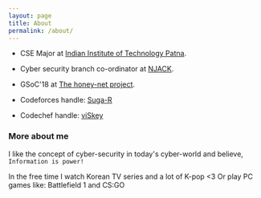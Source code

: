 ```yaml
---
layout: page
title: About
permalink: /about/
---
```


- CSE Major at [Indian Institute of Technology Patna](https://www.iitp.ac.in/).

- Cyber security branch co-ordinator at [NJACK](https://github.com/Njack-IITP).

- GSoC'18 at [The honey-net project](https://honeynet.org/).

- Codeforces handle: [Suga-R](http://codeforces.com/profile/Suga-R)

- Codechef handle: [viSkey](https://www.codechef.com/users/viskey)

### More about me 
I like the concept of cyber-security in today's cyber-world
and believe, `Information is power!`

In the free time I watch Korean TV series and a lot of K-pop <3
Or play PC games like: Battlefield 1 and CS:GO

